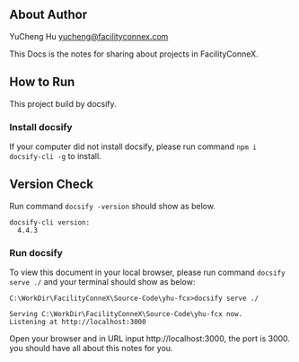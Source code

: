 ## About Author
YuCheng Hu [yucheng@facilityconnex.com](yucheng@facilityconnex.com)

This Docs is the notes for sharing about projects in FacilityConneX.


## How to Run
This project build by docsify.

### Install docsify
If your computer did not install docsify, please run command `npm i docsify-cli -g` to install.

## Version Check
Run command `docsify -version` should show as below.

```text
docsify-cli version:
  4.4.3
```

### Run docsify
To view this document in your local browser, please run command `docsify serve ./` and your terminal should show as below:

```text
C:\WorkDir\FacilityConneX\Source-Code\yhu-fcx>docsify serve ./

Serving C:\WorkDir\FacilityConneX\Source-Code\yhu-fcx now.
Listening at http://localhost:3000

```
Open your browser and in URL input http://localhost:3000, the port is 3000. you should have all about this notes for you.

<!---
yhu-fcx/yhu-fcx is a ✨ special ✨ repository because its `README.md` (this file) appears on your GitHub profile.
You can click the Preview link to take a look at your changes.
--->
